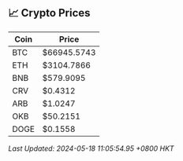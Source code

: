 ## 📈 Crypto Prices

| Coin | Price |
| ---- | ----- |
| BTC | $66945.5743 |
| ETH | $3104.7866 |
| BNB | $579.9095 |
| CRV | $0.4312 |
| ARB | $1.0247 |
| OKB | $50.2151 |
| DOGE | $0.1558 |

_Last Updated: 2024-05-18 11:05:54.95 +0800 HKT_